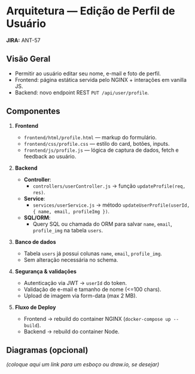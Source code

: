 # Arquitetura — Edição de Perfil de Usuário

**JIRA:** ANT-57

## Visão Geral
- Permitir ao usuário editar seu nome, e-mail e foto de perfil.
- Frontend: página estática servida pelo NGINX + interações em vanilla JS.
- Backend: novo endpoint REST `PUT /api/user/profile`.

## Componentes
1. **Frontend**  
   - `frontend/html/profile.html` — markup do formulário.  
   - `frontend/css/profile.css` — estilo do card, botões, inputs.  
   - `frontend/js/profile.js` — lógica de captura de dados, fetch e feedback ao usuário.

2. **Backend**  
   - **Controller**:  
     - `controllers/userController.js` → função `updateProfile(req, res)`.  
   - **Service**:  
     - `services/userService.js` → método `updateUserProfile(userId, { name, email, profileImg })`.  
   - **SQL/ORM**:  
     - Query SQL ou chamada do ORM para salvar `name`, `email`, `profile_img` na tabela `users`.

3. **Banco de dados**  
   - Tabela `users` já possui colunas `name`, `email`, `profile_img`.  
   - Sem alteração necessária no schema.

4. **Segurança & validações**  
   - Autenticação via JWT → `userId` do token.  
   - Validação de e-mail e tamanho de nome (<=100 chars).  
   - Upload de imagem via form-data (max 2 MB).

5. **Fluxo de Deploy**  
   - Frontend → rebuild do container NGINX (`docker-compose up --build`).  
   - Backend → rebuild do container Node.

## Diagramas (opcional)
_(coloque aqui um link para um esboço ou draw.io, se desejar)_
